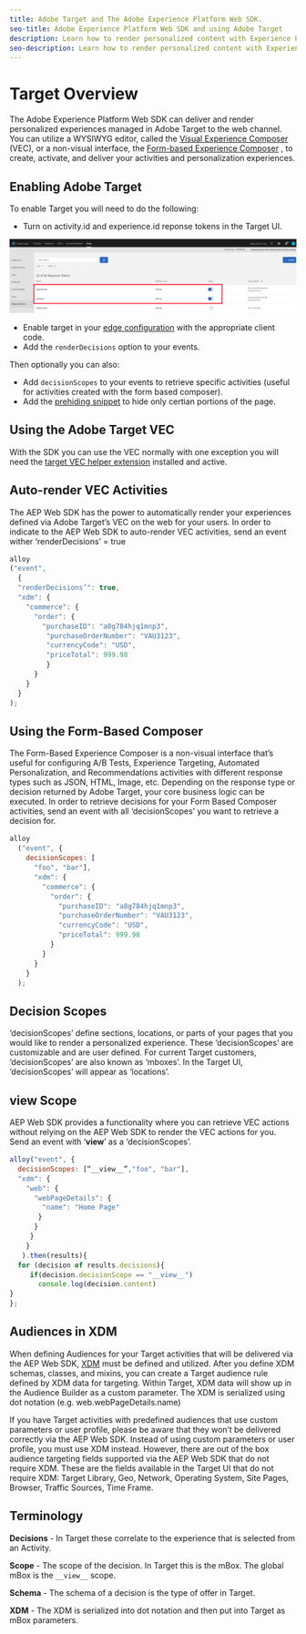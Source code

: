 ```yaml
---
title: Adobe Target and The Adobe Experience Platform Web SDK. 
seo-title: Adobe Experience Platform Web SDK and using Adobe Target
description: Learn how to render personalized content with Experience Platform Web SDK using Adobe Target
seo-description: Learn how to render personalized content with Experience Platform Web SDK using Adobe Target
---
```


# Target Overview

The Adobe Experience Platform Web SDK can deliver and render personalized experiences managed in Adobe Target to the web channel. You can utilize a WYSIWYG editor, called the [Visual Experience Composer](https://docs.adobe.com/content/help/en/target/using/experiences/vec/visual-experience-composer.html) (VEC), or a non-visual interface, the [Form-based Experience Composer](https://docs.adobe.com/content/help/en/target/using/experiences/form-experience-composer.html) , to create, activate, and deliver your activities and personalization experiences.

## Enabling Adobe Target

To enable Target you will need to do the following:

- Turn on activity.id and experience.id reponse tokens in the Target UI.

![target_reponse_token](help/assets/target_response_token.png)

- Enable target in your [edge configuration](../../fundamentals/edge-configuration.md) with the appropriate client code.
- Add the `renderDecisions` option to your events.

Then optionally you can also:

- Add `decisionScopes` to your events to retrieve specific activities (useful for activities created with the form based composer).
- Add the [prehiding snippet](../../fundamentals/managing-flicker.md) to hide only certian portions of the page.

## Using the Adobe Target VEC

With the SDK you can use the VEC normally with one exception you will need the [target VEC helper extension](https://docs.adobe.com/content/help/en/target/using/experiences/vec/troubleshoot-composer/vec-helper-browser-extension.html) installed and active.

## Auto-render VEC Activities

The AEP Web SDK has the power to automatically render your experiences defined via Adobe Target’s VEC on the web for your users. In order to indicate to the AEP Web SDK to auto-render VEC activities, send an event wither ‘renderDecisions’ = true

```javascript
alloy
("event", 
  { 
  "renderDecisions’": true, 
  "xdm": {
    "commerce": { 
      "order": {
        "purchaseID": "a8g784hjq1mnp3", 
         "purchaseOrderNumber": "VAU3123", 
         "currencyCode": "USD", 
         "priceTotal": 999.98 
         } 
      } 
    }
  }
);
```

## Using the Form-Based Composer

The Form-Based Experience Composer is a non-visual interface that’s useful for configuring A/B Tests, Experience Targeting, Automated Personalization, and Recommendations activities with different response types such as JSON, HTML, Image, etc. Depending on the response type or decision returned by Adobe Target, your core business logic can be executed. In order to retrieve decisions for your Form Based Composer activities, send an event with all ‘decisionScopes’ you want to retrieve a decision for.

```javascript
alloy
  ("event", { 
    decisionScopes: [
      "foo", "bar"], 
      "xdm": {
        "commerce": { 
          "order": { 
            "purchaseID": "a8g784hjq1mnp3", 
            "purchaseOrderNumber": "VAU3123", 
            "currencyCode": "USD", 
            "priceTotal": 999.98 
          } 
        } 
      } 
    }
  );
```

## Decision Scopes

‘decisionScopes’ define sections, locations, or parts of your pages that you would like to render a personalized experience. These ‘decisionScopes’ are customizable and are user defined. For current Target customers, ‘decisionScopes’ are also known as ‘mboxes’. In the Target UI, ‘decisionScopes’ will appear as ‘locations’.

## __view__ Scope

AEP Web SDK provides a functionality where you can retrieve VEC actions without relying on the AEP Web SDK to render the VEC actions for you. Send an event with ‘__view__’ as a ‘decisionScopes’.

```javascript
alloy("event", {
  decisionScopes: [“__view__”,"foo", "bar"], 
  "xdm": { 
    "web": { 
      "webPageDetails": { 
        "name": "Home Page"
       }
      } 
     }
    }
   ).then(results){
  for (decision of results.decisions){
     if(decision.decisionScope == "__view__")
       console.log(decision.content)
}
};
```   

## Audiences in XDM

When defining Audiences for your Target activities that will be delivered via the AEP Web SDK, [XDM](https://docs.adobe.com/content/help/en/experience-platform/xdm/home.html) must be defined and utilized. After you define XDM schemas, classes, and mixins, you can create a Target audience rule defined by XDM data for targeting. Within Target, XDM data will show up in the Audience Builder as a custom parameter. The XDM is serialized using dot notation (e.g. web.webPageDetails.name)

If you have Target activities with predefined audiences that use custom parameters or user profile, please be aware that they won’t be delivered correctly via the AEP Web SDK. Instead of using custom parameters or user profile, you must use XDM instead. However, there are out of the box audience targeting fields supported via the AEP Web SDK that do not require XDM. These are the fields available in the Target UI that do not require XDM: Target Library, Geo, Network, Operating System, Site Pages, Browser, Traffic Sources, Time Frame.

## Terminology

__Decisions__ - In Target these correlate to the experience that is selected from an Activity.

__Scope__ - The scope of the decision. In Target this is the mBox. The global mBox is the `__view__` scope.

__Schema__ - The schema of a decision is the type of offer in Target. 

__XDM__ - The XDM is serialized into dot notation and then put into Target as mBox parameters.
